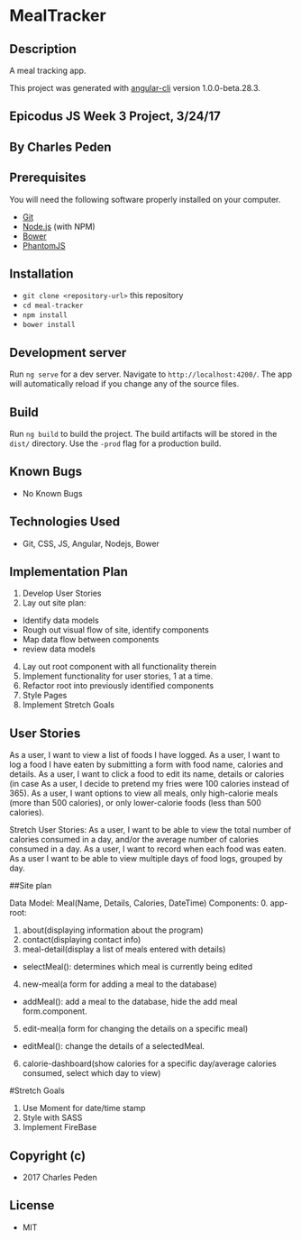 # MealTracker

## Description

A meal tracking app.

This project was generated with [angular-cli](https://github.com/angular/angular-cli) version 1.0.0-beta.28.3.


## Epicodus JS Week 3 Project, 3/24/17

## By Charles Peden

## Prerequisites

You will need the following software properly installed on your computer.

* [Git](https://git-scm.com/)
* [Node.js](https://nodejs.org/) (with NPM)
* [Bower](https://bower.io/)
* [PhantomJS](http://phantomjs.org/)

## Installation

* `git clone <repository-url>` this repository
* `cd meal-tracker`
* `npm install`
* `bower install`

## Development server
Run `ng serve` for a dev server. Navigate to `http://localhost:4200/`. The app will automatically reload if you change any of the source files.

## Build

Run `ng build` to build the project. The build artifacts will be stored in the `dist/` directory. Use the `-prod` flag for a production build.

## Known Bugs
* No Known Bugs

## Technologies Used
* Git, CSS, JS, Angular, Nodejs, Bower

## Implementation Plan
1. Develop User Stories
2. Lay out site plan:
  * Identify data models
  * Rough out visual flow of site, identify components
  * Map data flow between components
  * review data models
4. Lay out root component with all functionality therein
5. Implement functionality for user stories, 1 at a time.
6. Refactor root into previously identified components
7. Style Pages
8. Implement Stretch Goals


## User Stories

As a user, I want to view a list of foods I have logged.
As a user, I want to log a food I have eaten by submitting a form with food name, calories and details.
As a user, I want to click a food to edit its name, details or calories (in case As a user, I decide to pretend my fries were 100 calories instead of 365).
As a user, I want options to view all meals, only high-calorie meals (more than 500 calories), or only lower-calorie foods (less than 500 calories).

Stretch User Stories:
As a user, I want to be able to view the total number of calories consumed in a day, and/or the average number of calories consumed in a day.
As a user, I want to record when each food was eaten.
As a user I want to be able to view multiple days of food logs, grouped by day.


##Site plan

Data Model: Meal(Name, Details, Calories, DateTime)
Components:
0. app-root:
1. about(displaying information about the program)
2. contact(displaying contact info)
3. meal-detail(display a list of meals entered with details)
  * selectMeal(): determines which meal is currently being edited
4. new-meal(a form for adding a meal to the database)
  * addMeal(): add a meal to the database, hide the add meal form.component.
5. edit-meal(a form for changing the details on a specific meal)
  * editMeal(): change the details of a selectedMeal.
6. calorie-dashboard(show calories for a specific day/average calories consumed, select which day to view)

#Stretch Goals
1. Use Moment for date/time stamp
2. Style with SASS
3. Implement FireBase

## Copyright (c)
* 2017 Charles Peden

## License
* MIT
